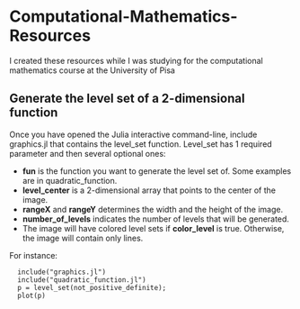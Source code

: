 # Computational-Mathematics-Resources
I created these resources while I was studying for the computational mathematics course at the University of Pisa

## Generate the level set of a 2-dimensional function

Once you have opened the Julia interactive command-line, include graphics.jl that contains the level_set function. Level_set has 1 required parameter and then several optional ones:
* **fun** is the function you want to generate the level set of. Some examples are in quadratic_function. 
* **level_center** is a 2-dimensional array that points to the center of the image.
* **rangeX** and **rangeY** determines the width and the height of the image.
* **number_of_levels** indicates the number of levels that will be generated.
* The image will have colored level sets if **color_level** is true. Otherwise, the image will contain only lines.

For instance: 
```
  include("graphics.jl")
  include("quadratic_function.jl")
  p = level_set(not_positive_definite);
  plot(p)
```
